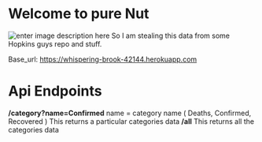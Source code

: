 # Welcome to pure Nut
![enter image description here](https://i.kym-cdn.com/photos/images/newsfeed/001/502/406/e16)
So I am stealing this data from some Hopkins guys repo and stuff. 

Base_url:  https://whispering-brook-42144.herokuapp.com

# Api Endpoints
**/category?name=Confirmed** 
		name = category name ( Deaths, Confirmed, Recovered )
		This returns a particular categories data
**/all**
		This returns all the categories data
		